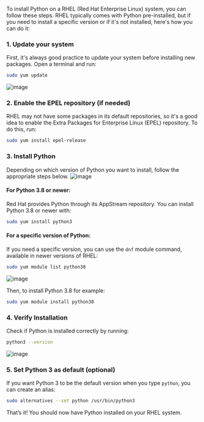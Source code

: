 To install Python on a RHEL (Red Hat Enterprise Linux) system, you can follow these steps. RHEL typically comes with Python pre-installed, but if you need to install a specific version or if it's not installed, here's how you can do it:

### 1. **Update your system**
First, it's always good practice to update your system before installing new packages. Open a terminal and run:

```bash
sudo yum update
```
![image](https://github.com/user-attachments/assets/45e631b7-a3fd-4a85-a5ab-b4821d6639ae)

### 2. **Enable the EPEL repository (if needed)**
RHEL may not have some packages in its default repositories, so it's a good idea to enable the Extra Packages for Enterprise Linux (EPEL) repository. To do this, run:

```bash
sudo yum install epel-release
```

### 3. **Install Python**
Depending on which version of Python you want to install, follow the appropriate steps below.
![image](https://github.com/user-attachments/assets/c3887e34-c67e-4d3a-9929-8d7d56c0b3e2)

#### For Python 3.8 or newer:
Red Hat provides Python through its AppStream repository. You can install Python 3.8 or newer with:

```bash
sudo yum install python3
```

#### For a specific version of Python:
If you need a specific version, you can use the `dnf` module command, available in newer versions of RHEL:

```bash
sudo yum module list python38
```

![image](https://github.com/user-attachments/assets/43ff6052-72f8-4fc3-a0a1-e062fcd170e3)

Then, to install Python 3.8 for example:

```bash
sudo yum module install python38
```

### 4. **Verify Installation**
Check if Python is installed correctly by running:

```bash
python3 --version
```
![image](https://github.com/user-attachments/assets/44a2254e-9456-4157-a4f5-dc4b3180ad99)


### 5. **Set Python 3 as default (optional)**
If you want Python 3 to be the default version when you type `python`, you can create an alias:

```bash
sudo alternatives --set python /usr/bin/python3
```

That’s it! You should now have Python installed on your RHEL system.
